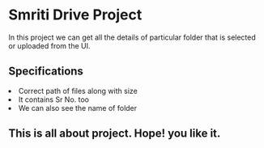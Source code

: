 # Smriti Drive Project

In this project we can get all the details of particular folder that is selected or uploaded from the UI.

## Specifications 

<li>Correct path of files along with size</li>
<li>It contains Sr No. too</li>
<li>We can also see the name of folder</li>

## This is all about project. Hope! you like it. 
